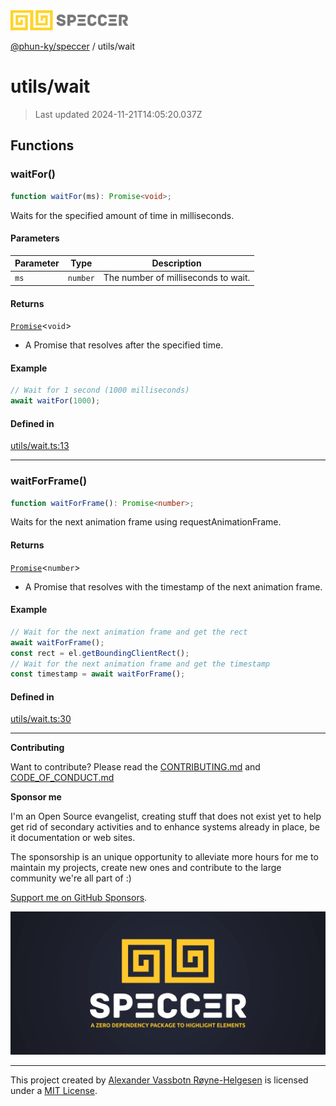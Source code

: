 <div>
  <img alt="SPECCER logo" src="https://raw.githubusercontent.com/phun-ky/speccer/main/public/logo-speccer-horizontal-colored-package.svg?raw=true" style="max-height:32px;" />
</div>

[@phun-ky/speccer](../README.md) / utils/wait

# utils/wait

> Last updated 2024-11-21T14:05:20.037Z

## Functions

### waitFor()

```ts
function waitFor(ms): Promise<void>;
```

Waits for the specified amount of time in milliseconds.

#### Parameters

| Parameter | Type     | Description                         |
| --------- | -------- | ----------------------------------- |
| `ms`      | `number` | The number of milliseconds to wait. |

#### Returns

[`Promise`](https://developer.mozilla.org/docs/Web/JavaScript/Reference/Global_Objects/Promise)\<`void`>

- A Promise that resolves after the specified time.

#### Example

```ts
// Wait for 1 second (1000 milliseconds)
await waitFor(1000);
```

#### Defined in

[utils/wait.ts:13](https://github.com/phun-ky/speccer/blob/main/src/utils/wait.ts#L13)

---

### waitForFrame()

```ts
function waitForFrame(): Promise<number>;
```

Waits for the next animation frame using requestAnimationFrame.

#### Returns

[`Promise`](https://developer.mozilla.org/docs/Web/JavaScript/Reference/Global_Objects/Promise)\<`number`>

- A Promise that resolves with the timestamp of the next animation frame.

#### Example

```ts
// Wait for the next animation frame and get the rect
await waitForFrame();
const rect = el.getBoundingClientRect();
// Wait for the next animation frame and get the timestamp
const timestamp = await waitForFrame();
```

#### Defined in

[utils/wait.ts:30](https://github.com/phun-ky/speccer/blob/main/src/utils/wait.ts#L30)

---

**Contributing**

Want to contribute? Please read the [CONTRIBUTING.md](https://github.com/phun-ky/speccer/blob/main/CONTRIBUTING.md) and [CODE_OF_CONDUCT.md](https://github.com/phun-ky/speccer/blob/main/CODE_OF_CONDUCT.md)

**Sponsor me**

I'm an Open Source evangelist, creating stuff that does not exist yet to help get rid of secondary activities and to enhance systems already in place, be it documentation or web sites.

The sponsorship is an unique opportunity to alleviate more hours for me to maintain my projects, create new ones and contribute to the large community we're all part of :)

[Support me on GitHub Sponsors](https://github.com/sponsors/phun-ky).

![Speccer banner, with logo and slogan: A zero dependency package to annotate or highlight elements](https://github.com/phun-ky/speccer/blob/main/public/speccer-banner.png?raw=true)

---

This project created by [Alexander Vassbotn Røyne-Helgesen](http://phun-ky.net) is licensed under a [MIT License](https://choosealicense.com/licenses/mit/).

